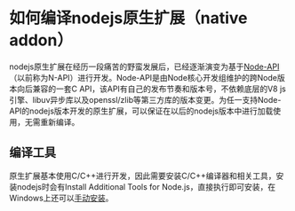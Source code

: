 # 如何编译nodejs原生扩展（native addon）

nodejs原生扩展在经历一段痛苦的野蛮发展后，已经逐渐演变为基于[Node-API](https://nodejs.org/dist/latest/docs/api/n-api.html)（以前称为N-API）进行开发。Node-API是由Node核心开发组维护的跨Node版本向后兼容的一套C API，该API有自己的发布节奏和版本号，不依赖底层的V8 js引擎、libuv异步库以及openssl/zlib等第三方库的版本变更。为任一支持Node-API的nodejs版本开发的原生扩展，可以保证在以后的nodejs版本中进行加载使用，无需重新编译。

## 编译工具
原生扩展基本使用C/C++进行开发，因此需要安装C/C++编译器和相关工具，安装nodejs时会有Install Additional Tools for Node.js，直接执行即可安装，在Windows上还可以[手动安装](https://github.com/nodejs/node-gyp#on-windows)。

## 
